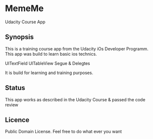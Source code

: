 # MemeMe
Udacity Course App

## Synopsis
This is a training course app from the Udacity iOs Developer Programm.
This app was build to learn basic ios technics.

UITextField 
UITableView
Segue & Delegtes

It is build for learning and training purposes.

## Status
This app works as described in the Udacity Course & passed the code review

## Licence
Public Domain License. Feel free to do what ever you want

